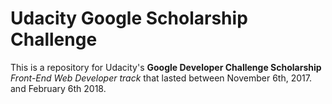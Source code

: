 # Udacity Google Scholarship Challenge

This is a repository for Udacity's **Google Developer Challenge Scholarship** _Front-End Web Developer track_ that lasted between November 6th, 2017. and February 6th 2018.
